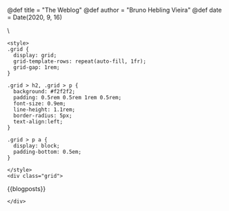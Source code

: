 @def title = "The Weblog"
@def author = "Bruno Hebling Vieira"
@def date = Date(2020, 9, 16)




\\

~~~
<style>
.grid {
  display: grid;
  grid-template-rows: repeat(auto-fill, 1fr);
  grid-gap: 1rem;
}

.grid > h2, .grid > p {
  background: #f2f2f2;
  padding: 0.5rem 0.5rem 1rem 0.5rem;
  font-size: 0.9em;
  line-height: 1.1rem;
  border-radius: 5px;
  text-align:left;
}

.grid > p a {
  display: block;
  padding-bottom: 0.5em;
}

</style>
<div class="grid">
~~~

{{blogposts}}

~~~
</div>
~~~

